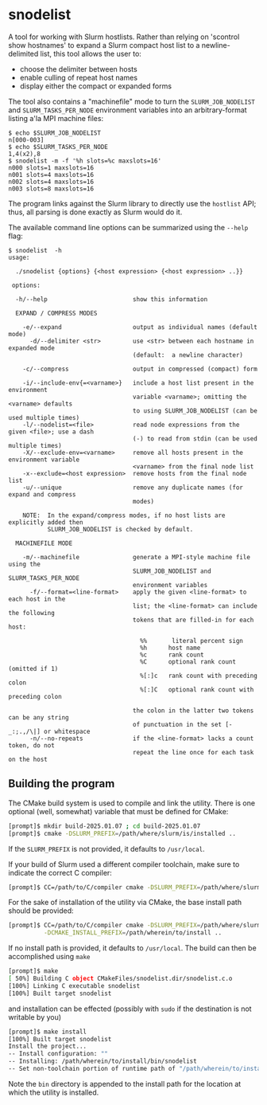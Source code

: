 # snodelist

A tool for working with Slurm hostlists.  Rather than relying on 'scontrol show hostnames' to expand a Slurm compact host list to a newline-delimited list, this tool allows the user to:

- choose the delimiter between hosts
- enable culling of repeat host names
- display either the compact or expanded forms

The tool also contains a "machinefile" mode to turn the `SLURM_JOB_NODELIST` and `SLURM_TASKS_PER_NODE` environment variables into an arbitrary-format listing a'la MPI machine files:

```
$ echo $SLURM_JOB_NODELIST
n[000-003]
$ echo $SLURM_TASKS_PER_NODE
1,4(x2),8
$ snodelist -m -f '%h slots=%c maxslots=16'
n000 slots=1 maxslots=16
n001 slots=4 maxslots=16
n002 slots=4 maxslots=16
n003 slots=8 maxslots=16
```

The program links against the Slurm library to directly use the `hostlist` API; thus, all parsing is done exactly as Slurm would do it.

The available command line options can be summarized using the `--help` flag:

```
$ snodelist  -h
usage:

  ./snodelist {options} {<host expression> {<host expression> ..}}

 options:

  -h/--help                        show this information

  EXPAND / COMPRESS MODES

    -e/--expand                    output as individual names (default mode)
      -d/--delimiter <str>         use <str> between each hostname in expanded mode
                                   (default:  a newline character)

    -c/--compress                  output in compressed (compact) form

    -i/--include-env{=<varname>}   include a host list present in the environment
                                   variable <varname>; omitting the <varname> defaults
                                   to using SLURM_JOB_NODELIST (can be used multiple times)
    -l/--nodelist=<file>           read node expressions from the given <file>; use a dash
                                   (-) to read from stdin (can be used multiple times)
    -X/--exclude-env=<varname>     remove all hosts present in the environment variable
                                   <varname> from the final node list
    -x--exclude=<host expression>  remove hosts from the final node list
    -u/--unique                    remove any duplicate names (for expand and compress
                                   modes)

    NOTE:  In the expand/compress modes, if no host lists are explicitly added then
           SLURM_JOB_NODELIST is checked by default.

  MACHINEFILE MODE

    -m/--machinefile               generate a MPI-style machine file using the
                                   SLURM_JOB_NODELIST and SLURM_TASKS_PER_NODE
                                   environment variables
      -f/--format=<line-format>    apply the given <line-format> to each host in the
                                   list; the <line-format> can include the following
                                   tokens that are filled-in for each host:

                                     %%       literal percent sign
                                     %h      host name
                                     %c      rank count
                                     %C      optional rank count (omitted if 1)
                                     %[:]c   rank count with preceding colon
                                     %[:]C   optional rank count with preceding colon

                                   the colon in the latter two tokens can be any string
                                   of punctuation in the set [-_:;.,/\|] or whitespace
      -n/--no-repeats              if the <line-format> lacks a count token, do not
                                   repeat the line once for each task on the host

```

## Building the program

The CMake build system is used to compile and link the utility.  There is one optional (well, somewhat) variable that must be defined for CMake:

```bash
[prompt]$ mkdir build-2025.01.07 ; cd build-2025.01.07
[prompt]$ cmake -DSLURM_PREFIX=/path/where/slurm/is/installed ..
```

If the `SLURM_PREFIX` is not provided, it defaults to `/usr/local`.


If your build of Slurm used a different compiler toolchain, make sure to indicate the correct C compiler:

```bash
[prompt]$ CC=/path/to/C/compiler cmake -DSLURM_PREFIX=/path/where/slurm/is/installed ..
```

For the sake of installation of the utility via CMake, the base install path should be provided:

```bash
[prompt]$ CC=/path/to/C/compiler cmake -DSLURM_PREFIX=/path/where/slurm/is/installed \
          -DCMAKE_INSTALL_PREFIX=/path/wherein/to/install ..
```

If no install path is provided, it defaults to `/usr/local`.  The build can then be accomplished using `make`

```bash
[prompt]$ make
[ 50%] Building C object CMakeFiles/snodelist.dir/snodelist.c.o
[100%] Linking C executable snodelist
[100%] Built target snodelist
```

and installation can be effected (possibly with `sudo` if the destination is not writable by you)

```bash
[prompt]$ make install
[100%] Built target snodelist
Install the project...
-- Install configuration: ""
-- Installing: /path/wherein/to/install/bin/snodelist
-- Set non-toolchain portion of runtime path of "/path/wherein/to/install/bin/snodelist" to "/path/where/slurm/is/installed/lib"
```

Note the `bin` directory is appended to the install path for the location at which the utility is installed.
